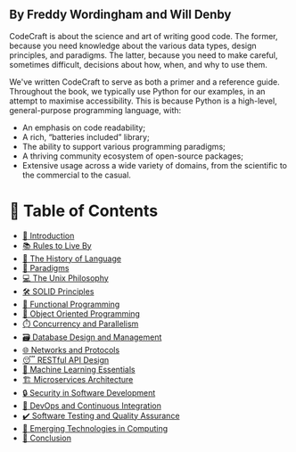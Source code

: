 ## By Freddy Wordingham and Will Denby

CodeCraft is about the science and art of writing good code. The former, because you need knowledge about the various data types, design principles, and paradigms. The latter, because you need to make careful, sometimes difficult, decisions about how, when, and why to use them. 

We've written CodeCraft to serve as both a primer and a reference guide. Throughout the book, we typically use Python for our examples, in an attempt to maximise accessibility. This is because Python is a high-level, general-purpose programming language, with:

- An emphasis on code readability;
- A rich, “batteries included” library;
- The ability to support various programming paradigms;
- A thriving community ecosystem of open-source packages;
- Extensive usage across a wide variety of domains, from the scientific to the commercial to the casual.

# 🔖 Table of Contents

- [🌟 Introduction](./introduction.md)
- [📚 Rules to Live By](./rules_to_live_by.md)
- [📜 The History of Language](./history_of_language.md)
- [🧠 Paradigms](./paradigms.md)
- [💻 The Unix Philosophy](./unix_philosophy.md)
- [🛠️ SOLID Principles](./solid.md)
- [🔣 Functional Programming](./functional_programming.md)
- [🎁 Object Oriented Programming](./object_orientated_programming.md)
- [⏱️ Concurrency and Parallelism](./concurrency_parallelism.md)
- [🗃️ Database Design and Management](./database_design_management.md)
- [🌐 Networks and Protocols](./networks_protocols.md)
- [😴 RESTful API Design](./restful_api_design.md)
- [🤖 Machine Learning Essentials](./machine_learning_essentials.md)
- [🏗️ Microservices Architecture](./microservices_architecture.md)
- [🔒 Security in Software Development](./security_software_development.md)
- [🔄 DevOps and Continuous Integration](./devops_continuous_integration.md)
- [✔️ Software Testing and Quality Assurance](./software_testing_qa.md)
- [🌈 Emerging Technologies in Computing](./emerging_technologies_computing.md)
- [🎉 Conclusion](./conclusion.md)

